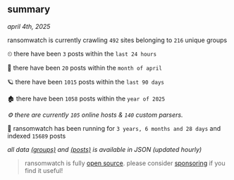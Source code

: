 
## summary
_april 4th, 2025_

ransomwatch is currently crawling `492` sites belonging to `216` unique groups

⏲ there have been `3` posts within the `last 24 hours`

🦈 there have been `20` posts within the `month of april`

🪐 there have been `1015` posts within the `last 90 days`

🏚 there have been `1058` posts within the `year of 2025`

_⚙️ there are currently `105` online hosts & `140` custom parsers._

🦕 ransomwatch has been running for `3 years, 6 months and 28 days` and indexed `15689` posts

_all data  [(groups)](http://ransomwhat.telemetry.ltd/groups) and [(posts)](http://ransomwhat.telemetry.ltd/posts) is available in JSON (updated hourly)_

> ransomwatch is fully [open source](https://github.com/joshhighet/ransomwatch#ransomwatch--). please consider [sponsoring](https://github.com/sponsors/joshhighet) if you find it useful!
